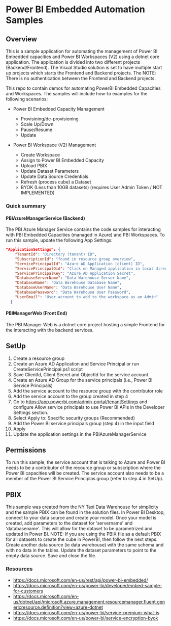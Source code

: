 # Power BI Embedded Automation Samples

## Overview

This is a sample application for automating the management of Power BI Embedded capacities and Power BI Workspaces (V2) using a dotnet core application. The application is divided into two different projects (Backend/Frontend). The Visual Studio solution is set to have multiple start up projects which starts the Frontend and Backend projects. The  NOTE: There is no authentication between the Frontend and Backend projects.

This repo to contain demos for automating PowerBI Embedded Capacities and Workspaces. The samples will include how-to examples for the following scenarios:

- Power BI Embedded Capacity Management
  - Provisining/de-provisioning
  - Scale Up/Down
  - Pause/Resume
  - Update

- Power BI Workspace (V2) Management
  - Create Workspace
  - Assign to Power BI Embedded Capacity
  - Upload PBIX
  - Update Dataset Parameters
  - Update Data Source Credentials
  - Refresh (process cube) a Dataset
  - BYOK (Less than 10GB datasets) (requires User Admin Token / NOT IMPLEMENTED)


### Quick summary

#### PBIAzureManagerService (Backend)

The PBI Azure Manager Service contains the code samples for interacting with PBI Embedded Capacities (managed in Azure) and PBI Workspaces.
To run this sample, update the following App Settings:
``` JSON
"ApplicationSettings": {
    "TenantId": "Directory (tenant) ID",
    "SubscriptionId": "found in resource group overview",
    "ServicePrincipalId": "Azure AD Application (client) ID",
    "ServicePrincipalOid": "Click on Managed application in local directory - Object ID",
    "ServicePrincipalKey": "Azure AD Application Secret",
    "DatabaseServerName": "Data Warehouse Server Name",
    "DatabaseName": "Data Warehouse Database Name",
    "DatabaseUserName": "Data Warehouse User Name",
    "DatabasePassword": "Data Warehouse User Password",
    "UserEmail": "User account to add to the workspace as an Admin"
  }
```
#### PBIManagerWeb (Front End)

The PBI Manager Web is a dotnet core project hosting a simple Frontend for the interacting with the backend services.

## SetUp
1. Create a resource group
2. Create an Azure AD Application and Service Principal or run CreateServicePrincipal.ps1 script
3. Save ClientId, Client Secret and ObjectId for the service account
4. Create an Azure AD Group for the service principals (i.e., Power BI Service Principals)
5. Add the service account to the resource group with the contributor role
6. Add the service account to the group created in step 4
7. Go to https://app.powerbi.com/admin-portal/tenantSettings and configure Allow service principals to use Power BI APIs in the Developer Settings section.
8. Select Apply to: Specific security groups (Recommended)
9. Add the Power BI service principals group (step 4) in the input field
10. Apply
11. Update the application settings in the PBIAzureManagerService

## Permissions
To run this sample, the service account that is talking to Azure and Power BI needs to be a contributor of the recource group or subscription where the Power BI capacities will be created. The service account also needs to be a member of the Power BI Service Principlas group (refer to step 4 in SetUp).

## PBIX
This sample was created from the NY Taxi Data Warehouse for simplicity and the sample PBIX can be found in the solution files. In Power BI Desktop, connect to your data source and create your model. Once your model is created, add parameters to the dataset for 'servername' and 'databasename'. This will allow for the dataset to be parametrized and updated in Power BI. 
NOTE: If you are using the PBIX file as a default PBIX for all datasets to create the cube in PowerBI, then follow the next steps. Create another data source (ie data warehouse) with the same schema and with no data in the tables. Update the dataset parameters to point to the empty data source. Save and close the file. 

 ### Resources
 - https://docs.microsoft.com/en-us/rest/api/power-bi-embedded/
 - https://docs.microsoft.com/en-us/power-bi/developer/embed-sample-for-customers
 - https://docs.microsoft.com/en-us/dotnet/api/microsoft.azure.management.resourcemanager.fluent.genericresource.definition?view=azure-dotnet
 - https://docs.microsoft.com/en-us/power-bi/service-premium-what-is
 - https://docs.microsoft.com/en-us/power-bi/service-encryption-byok
